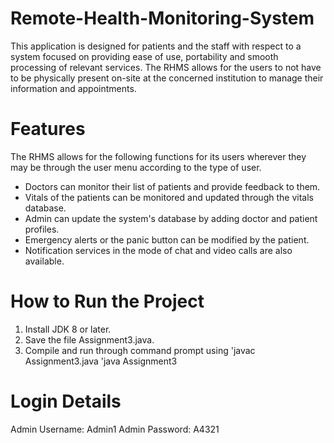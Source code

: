 # Remote-Health-Monitoring-System

This application is designed for patients and the staff with respect to a system focused on providing ease of use, portability and smooth processing of relevant services. The RHMS allows for the users to not have to be physically present on-site at the concerned institution to manage their information and appointments.

# Features

The RHMS allows for the following functions for its users wherever they may be through the user menu according to the type of user.
-	Doctors can monitor their list of patients and provide feedback to them.
-	Vitals of the patients can be monitored and updated through the vitals database.
-	Admin can update the system's database by adding doctor and patient profiles.
-	Emergency alerts or the panic button can be modified by the patient.
- Notification services in the mode of chat and video calls are also available.

# How to Run the Project
1. Install JDK 8 or later.
2. Save the file Assignment3.java.
3. Compile and run through command prompt using
   'javac Assignment3.java
   'java Assignment3

# Login Details
  Admin Username: Admin1
  Admin Password: A4321
